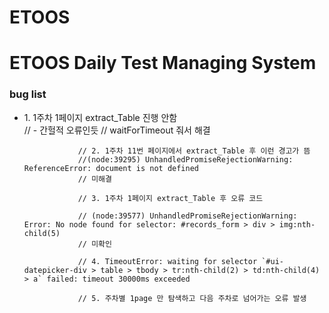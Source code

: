 # ETOOS

<h1> ETOOS Daily Test Managing System</h1>
<h3>bug list</h3>
<ul>
  <li> 1. 1주차 1페이지 extract_Table 진행 안함</li>
                // - 간헐적 오류인듯
                // waitForTimeout 줘서 해결

                // 2. 1주차 11번 페이지에서 extract_Table 후 이런 경고가 뜸
                //(node:39295) UnhandledPromiseRejectionWarning: ReferenceError: document is not defined
                // 미해결

                // 3. 1주차 1페이지 extract_Table 후 오류 코드 

                // (node:39577) UnhandledPromiseRejectionWarning: Error: No node found for selector: #records_form > div > img:nth-child(5)
                // 미확인

                // 4. TimeoutError: waiting for selector `#ui-datepicker-div > table > tbody > tr:nth-child(2) > td:nth-child(4) > a` failed: timeout 30000ms exceeded

                // 5. 주차별 1page 만 탐색하고 다음 주차로 넘어가는 오류 발생
  </ul>
